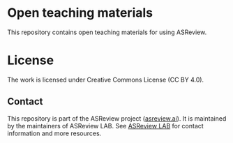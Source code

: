 # Open teaching materials

This repository contains open teaching materials for using ASReview.


# License 

The work is licensed under Creative Commons License (CC BY 4.0).

## Contact

This repository is part of the ASReview project ([asreview.ai](https://asreview.ai)). It is maintained by the
maintainers of ASReview LAB. See [ASReview
LAB](https://github.com/asreview/asreview) for contact information and more
resources.

